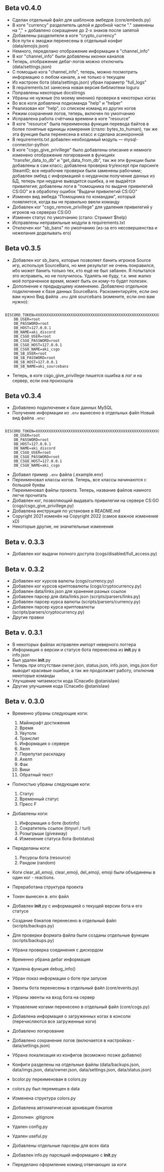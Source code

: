 ## Beta v0.4.0
- Сделан отдельный файл для шаблонов эмбедов (core/embeds.py)
- В коге "currency" разделитель целой и дробной части "." заменены на "," + добавлено сокращение до 2-х знаков после запятой
- Добавлены разделители в коге "crypto_currency"
- Все пути к эмоджи перенесены в отдельный конфиг (data/emojis.json)
- Немного, переделано отображение информации в "channel_info"
- В ког "channel_info" были добавлены иконки каналов
- Теперь, отображение дебаг-логов можно отключить (data/settings.json)
- С помощью кога "channel_info", теперь, можно посмотреть информацию о любом канале, а не только о текущем
- Из настроек бота (data/settings.json) убран параметр "full_logs"
- В requirements.txt занесена новая версия библиотеки loguru
- Поправлены некоторые docstirngs
- Убраны не нужные (по моему мнению) проверки в некоторых когах
- Во все коги добавлена подкоманда "help" и "helper"
- Реализован ког "help", со списком команд из других когов
- Режим сохранения логов, теперь, включен по умолчанию
- Исправлена работа счётчика времени в коге "resource"
- В коге "resource" была переименова функция перевода байтов в более понятные единицы измерения (стало: bytes_to_human), так же эта функция была перенесена в класс и сделана асинхронной
- В requirements.txt добавлен необходимый модуль — mysql-connector-python
- В коге "csgo_give_privillege" было добавлены описание и немного изменено отображение логирования в функциях "transfer_data_to_db" и "get_data_from_db", так же эти функции были добавлены в сам класс; добавлена проверка try/except при парсинге SteamID; все нерабочие проверки были заменены рабочими; добавлен эмбед с информацией о неудачном получение данных из БД, теперь при неудаче выводится ошибка, а не выдаётся привилегия; добавлены логи в "помощника по выдаче привилегий CS:GO" и в обработку ошибок "Выдачи привилегий CS:GO"
- Изменен вид эмбеда "Помощника по командам", который появляется, когда вы не правильно ввели команду
- Добавлен ког "csgo_remove_privillege" для удаления привилегий у игроков на серверах CS:GO
- Изменен статус по умолчанию (стало: Стримит $help)
- Исправлены неправильные модули в requirements.txt
- Отключен ког "sb_bans" по умолчанию (из-за его несовершенства и нежелания доделывать его)

## Beta v0.3.5
- Добавлен ког sb_bans, которые позволяет банить игроков Source игр, используя SourceBans, но мне результат не очень понравился, ибо может банить только тех, кто ещё не был забанен. Я попытался это исправить, но не получилось. Удалять не буду, т.к. мне жалко моё потраченное время, может быть он кому-то будет полезен.
- Дополнение к предыдущему изменению. Добавлено отдельное подключение к базе данных SourceBans. Раскоментируйте, если оно вам нужно
Вид файла `.env` для sourcebans (измените, если оно вам нужно):
```
    DISCORD_TOKEN=XXXXXXXXXXXXXXXXXXXXXXXXXXXXXXXXXXXXXXXXXXXXXXXXXXXXXXXXXXX
    DB_USER=root
    DB_PASSWORD=root
    DB_HOST=127.0.0.1
    DB_NAME=aki_discord
    DB_CSGO_USER=root
    DB_CSGO_PASSWORD=root
    DB_CSGO_HOST=127.0.0.1
    DB_CSGO_NAME=aki_csgo
    DB_SB_USER=root
    DB_SB_PASSWORD=root
    DB_SB_HOST=127.0.0.1
    DB_SB_NAME=aki_sourcebans
```
- Теперь, в коге csgo_give_privillege пишется ошибка в лог и на сервер, если она произошла

## Beta v0.3.4
- Добавлено подключение к базе данных MySQL
- Получение информации из `.env` вынесено в отдельных файл
Новый вид файла `.env`:
```
    DISCORD_TOKEN=XXXXXXXXXXXXXXXXXXXXXXXXXXXXXXXXXXXXXXXXXXXXXXXXXXXXXXXXXXX
    DB_USER=root
    DB_PASSWORD=root
    DB_HOST=127.0.0.1
    DB_NAME=aki_discord
    DB_CSGO_USER=root
    DB_CSGO_PASSWORD=root
    DB_CSGO_HOST=127.0.0.1
    DB_CSGO_NAME=aki_csgo
```
- Добавил пример `.env` файла (.example.env)
- Переименовал классы когов. Теперь, все классы начинаются с большой буквы
- Переименовал файлы проекта. Теперь, название файлов намного легче прочитать
- Добавлен ког, позволяющий выдавать привилегии на сервере CS:GO (cogs/csgo_give_privillege.py)
- Добавлена инструкция по установке в README.md
- Copyright 2021 изменён на Copyright 2022 (самое важное изменение xD)
- Некоторые другие, не значительные изменения


## Beta v. 0.3.3
- Добавлен ког выдачи полного доступа (cogs/disabled/full_access.py)


## Beta v. 0.3.2
- Добавлен ког курсов валюты (cogs/currency.py)
- Добавлен ког курсов криптовалюты (cogs/cryptocurrency.py)
- Добавлен data/links.json для хранения разных ссылок
- Добавлен парсер для data/links.json (scripts/parsers/links.py)
- Добавлен парсер курса валюты (scripts/parsers/currency.py)
- Добавлен парсер курса криптовалюты (scripts/parsers/cryptocurrency.py)
- Другие правки


## Beta v. 0.3.1
- В некоторых файлах исправлен импорт неверного логгера
- Информация о версии и статусе бота перенесена из __init__.py в info.json
- Был удален __init__.py
- Теперь при отсутствии owner.json, status.json, info.json, imgs.json бот выводит красивые ошибки, а так же продолжает работу, отключив некоторые команды
- Улучшение читаемости кода (Спасибо @stanisIaw)
- Другие улучшения кода (Спасибо @stanisIaw)


## Beta v. 0.3.0

- Временно убраны следующие коги:
    1) Майнкрафт достижения
    2) Время
    3) Увутолк
    4) Транслит
    5) Информация о сервере
    6) Хелп
    7) Перепутал раскладку
    8) Ахелп
    9) Фак
    10) Вики
    10) Обратный текст

- Полностью убраны следующие коги:
    1) Статус
    2) Временный статус
    3) Пресс F

- Добавлены коги:
    1) Информация о боте (botinfo)
    2) Сократитель ссылок (tinyurl / turl)
    3) Розыгрыши (giveaway)
    4) Изменение статуса бота (botstatus)

- Переделаны коги:
    1) Ресурсы бота (resource)
    2) Рандом (random)

- Коги clear_all_emoji, clear_emoji, del_emoji, emoji были объединены в один ког - reactions.
- Переработана структура проекта
- Токен вынесен в .env файл
- Добавлен __init__.py с информацией о текущей версии бота и его статусе
- Создание бэкапов перенесено в отдельный файл (scripts/backups.py)
- Для проверки формата файла были созданы отдельные функции (scripts/backups.py)
- Убрана проверка соединения с дискордом
- Временно убрана дебаг информация
- Удалена функция debug_info()
- Убран показ информации о боте при запуске
- Эвенты бота перенесены в отдельный файл (core/events.py)
- Убраны эвенты на вход бота на сервер
- Управление когами перенесено в отдельный файл (core/cogs.py)
- Добавлена информация о загруженных когах в консоли (перечисляются все загруженные коги)
- Добавлено логирование
- Добавлено сохранение логов (включается в настройках - data/settings.json)
- Убрана локализация из конфигов (возможно позже добавлю)
- Конфиги разделены на отдельные файлы (data/backups.json, data/imgs.json, data/owner.json, data/settings.json, data/status.json)
- bcolor.py переименован в colors.py
- colors.py был перемещен в data
- Изменена структура colors.py
- Добавлена автоматическая архивация бэкапов
- Дополнен .gitignore
- Удален config.py
- Удален useful.py
- Добавлены отдельные парсеры для всех data
- Добавлен info.py парсящий информацию с __init__.py
- Переделано оформление команд отвечающих за коги